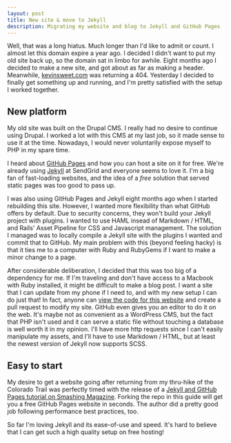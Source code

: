 ```yaml
---
layout: post
title: New site & move to Jekyll
description: Migrating my website and blog to Jekyll and GitHub Pages
---
```


Well, that was a long hiatus. Much longer than I'd like to admit or count. I almost let this domain expire a year ago. I decided I didn't want to put my old site back up, so the domain sat in limbo for awhile. Eight months ago I decided to make a new site, and got about as far as making a header. Meanwhile, [kevinsweet.com]({{site.baseurl}}/) was returning a 404. Yesterday I decided to finally get something up and running, and I'm pretty satisfied with the setup I worked together.

## New platform

My old site was built on the Drupal CMS. I really had no desire to continue using Drupal. I worked a lot with this CMS at my last job, so it made sense to use it at the time. Nowadays, I would never voluntarily expose myself to PHP in my spare time.

I heard about [GitHub Pages](https://pages.github.com/) and how you can host a site on it for free. We're already using [Jekyll](http://jekyllrb.com/) at SendGrid and everyone seems to love it. I'm a big fan of fast-loading websites, and the idea of a *free* solution that served static pages was too good to pass up.

I was also using GitHub Pages and Jekyll eight months ago when I started rebuilding this site. However, I wanted more flexibility than what GitHub offers by default. Due to security concerns, they won't build your Jekyll project with plugins. I wanted to use HAML insead of Markdown / HTML, and Rails' Asset Pipeline for CSS and Javascript management. The solution I managed was to locally compile a Jekyll site with the plugins I wanted and commit that to GitHub. My main problem with this (beyond feeling hacky) is that it ties me to a computer with Ruby and RubyGems if I want to make a minor change to a page.

After considerable deliberation, I decided that this was too big of a dependency for me. If I'm traveling and don't have access to a Macbook with Ruby installed, it might be difficult to make a blog post. I want a site that I can update from my phone if I need to, and with my new setup I can do just that! In fact, anyone can [view the code for this website](https://github.com/DynamicDyno/dynamicdyno.github.io) and create a pull request to modify my site. GitHub even gives you an editor to do it on the web. It's maybe not as convenient as a WordPress CMS, but the fact that PHP isn't used and it can serve a static file without touching a database is well worth it in my opinion. I'll have more http requests since I can't easily manipulate my assets, and I'll have to use Markdown / HTML, but at least the newest version of Jekyll now supports SCSS.

## Easy to start

My desire to get a website going after returning from my thru-hike of the Colorado Trail was perfectly timed with the release of a [Jekyll and GitHub Pages tutorial on Smashing Magazine](http://www.smashingmagazine.com/2014/08/01/build-blog-jekyll-github-pages/). Forking the repo in this guide will get you a free GitHub Pages website in seconds. The author did a pretty good job following performance best practices, too.

So far I'm loving Jekyll and its ease-of-use and speed. It's hard to believe that I can get such a high quality setup on free hosting!